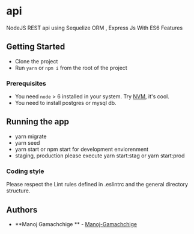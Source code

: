 # api
NodeJS REST api using Sequelize ORM , Express Js  With ES6 Features

## Getting Started

* Clone the project
* Run `yarn` or `npm i` from the root of the project

### Prerequisites
 - You need `node` > 6 installed in your system. Try [NVM](https://github.com/creationix/nvm), it's cool.
 - You need to install postgres or mysql db.

 ## Running the app
 * yarn migrate
 * yarn seed
 * yarn start or npm start for development enviorenment
 * staging, production please execute yarn start:stag or yarn start:prod

 ### Coding style
Please respect the Lint rules defined in .eslintrc and the general directory structure.

## Authors
* **Manoj Gamachchige ** - [Manoj-Gamachchige](https://github.com/manoj201/)
